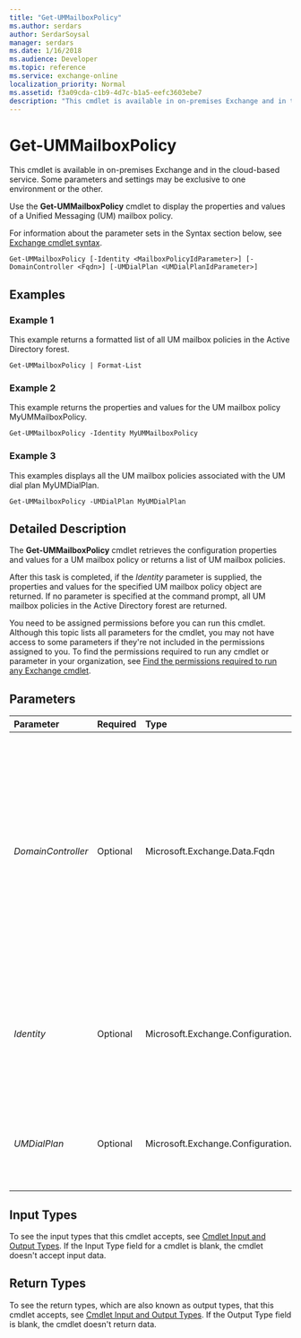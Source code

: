 ```yaml
---
title: "Get-UMMailboxPolicy"
ms.author: serdars
author: SerdarSoysal
manager: serdars
ms.date: 1/16/2018
ms.audience: Developer
ms.topic: reference
ms.service: exchange-online
localization_priority: Normal
ms.assetid: f3a09cda-c1b9-4d7c-b1a5-eefc3603ebe7
description: "This cmdlet is available in on-premises Exchange and in the cloud-based service. Some parameters and settings may be exclusive to one environment or the other."
---
```


# Get-UMMailboxPolicy

This cmdlet is available in on-premises Exchange and in the cloud-based service. Some parameters and settings may be exclusive to one environment or the other. 
  
Use the **Get-UMMailboxPolicy** cmdlet to display the properties and values of a Unified Messaging (UM) mailbox policy.
  
For information about the parameter sets in the Syntax section below, see [Exchange cmdlet syntax](https://technet.microsoft.com/library/bb123552.aspx). 
  
```
Get-UMMailboxPolicy [-Identity <MailboxPolicyIdParameter>] [-DomainController <Fqdn>] [-UMDialPlan <UMDialPlanIdParameter>]

```

## Examples
<a name="Examples"> </a>

### Example 1

This example returns a formatted list of all UM mailbox policies in the Active Directory forest.
  
```
Get-UMMailboxPolicy | Format-List
```

### Example 2

This example returns the properties and values for the UM mailbox policy MyUMMailboxPolicy.
  
```
Get-UMMailboxPolicy -Identity MyUMMailboxPolicy
```

### Example 3

This examples displays all the UM mailbox policies associated with the UM dial plan MyUMDialPlan.
  
```
Get-UMMailboxPolicy -UMDialPlan MyUMDialPlan
```

## Detailed Description
<a name="DetailedDescription"> </a>

The **Get-UMMailboxPolicy** cmdlet retrieves the configuration properties and values for a UM mailbox policy or returns a list of UM mailbox policies.
  
After this task is completed, if the  _Identity_ parameter is supplied, the properties and values for the specified UM mailbox policy object are returned. If no parameter is specified at the command prompt, all UM mailbox policies in the Active Directory forest are returned.
  
You need to be assigned permissions before you can run this cmdlet. Although this topic lists all parameters for the cmdlet, you may not have access to some parameters if they're not included in the permissions assigned to you. To find the permissions required to run any cmdlet or parameter in your organization, see [Find the permissions required to run any Exchange cmdlet](https://technet.microsoft.com/library/mt432940.aspx).
  
## Parameters
<a name="DetailedDescription"> </a>

|**Parameter**|**Required**|**Type**|**Description**|
|:-----|:-----|:-----|:-----|
| _DomainController_ <br/> |Optional  <br/> |Microsoft.Exchange.Data.Fqdn  <br/> |This parameter is available only in on-premises Exchange.  <br/> The  _DomainController_ parameter specifies the domain controller that's used by this cmdlet to read data from or write data to Active Directory. You identify the domain controller by its fully qualified domain name (FQDN). For example, `dc01.contoso.com`.  <br/> |
| _Identity_ <br/> |Optional  <br/> |Microsoft.Exchange.Configuration.Tasks.MailboxPolicyIdParameter  <br/> |The  _Identity_ parameter specifies the identifier for the UM mailbox policy being viewed. This is the directory object ID for the UM mailbox policy. <br/> |
| _UMDialPlan_ <br/> |Optional  <br/> |Microsoft.Exchange.Configuration.Tasks.UMDialPlanIdParameter  <br/> |The  _UMDialPlan_ parameter specifies that all UM mailbox policies associated with the UM dial plan are displayed. <br/> |
   
## Input Types
<a name="InputTypes"> </a>

To see the input types that this cmdlet accepts, see [Cmdlet Input and Output Types](http://go.microsoft.com/fwlink/p/?linkId=616387). If the Input Type field for a cmdlet is blank, the cmdlet doesn't accept input data. 
  
## Return Types
<a name="ReturnTypes"> </a>

To see the return types, which are also known as output types, that this cmdlet accepts, see [Cmdlet Input and Output Types](http://go.microsoft.com/fwlink/p/?linkId=616387). If the Output Type field is blank, the cmdlet doesn't return data. 
  

